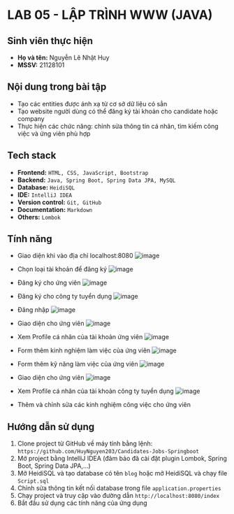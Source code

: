 # LAB 05 - LẬP TRÌNH WWW (JAVA)
## Sinh viên thực hiện
- **Họ và tên:** Nguyễn Lê Nhật Huy
- **MSSV:** 21128101
## Nội dung trong bài tập
- Tạo các entities được ánh xạ từ cơ sở dữ liệu có sẳn
- Tạo website người dùng có thể đăng ký tài khoản cho candidate hoặc company
- Thực hiện các chức năng: chỉnh sửa thông tin cá nhân, tìm kiếm công việc và ứng viên phù hợp
## Tech stack
- **Frontend:** `HTML, CSS, JavaScript, Bootstrap`
- **Backend:** `Java, Spring Boot, Spring Data JPA, MySQL`
- **Database:** `HeidiSQL`
- **IDE:** `IntelliJ IDEA`
- **Version control:** `Git, GitHub`
- **Documentation:** `Markdown`
- **Others:** `Lombok`
## Tính năng
- Giao diện khi vào địa chỉ localhost:8080
  ![image](https://github.com/user-attachments/assets/c2b628db-dc50-4f83-8186-686e404f3246)
- Chọn loại tài khoản để đăng ký
  ![image](https://github.com/user-attachments/assets/aec34659-56c7-4f20-b361-d233ef28c056)
- Đăng ký cho ứng viên
  ![image](https://github.com/user-attachments/assets/a0a47618-2fad-44f3-a590-920269090105)
- Đăng ký cho công ty tuyển dụng
  ![image](https://github.com/user-attachments/assets/2acc9367-034c-409c-969f-dcb3023551d1)
- Đăng nhập
  ![image](https://github.com/user-attachments/assets/f9899a09-9ea9-44f7-a3e0-f5de717728e9)
- Giao diện cho ứng viên
  ![image](https://github.com/user-attachments/assets/f681ff89-5fad-489a-b19d-6a28fe323116)
- Xem Profile cá nhân của tài khoản ứng viên
  ![image](https://github.com/user-attachments/assets/22c75f32-dc53-4f7b-b7b8-2ef9e9a5372b)
- Form thêm kinh nghiệm làm việc của ứng viên
  ![image](https://github.com/user-attachments/assets/39302230-711a-46fc-be5d-42a4d7cfd4bb)
- Form thêm kỹ năng làm việc của ứng viên
  ![image](https://github.com/user-attachments/assets/9bf97242-3b9c-48a6-93fd-294625bbbfeb)
- Giao diện cho ứng viên
  ![image](https://github.com/user-attachments/assets/7f4a610e-f576-43a3-8771-46c02910656f)
- Xem Profile cá nhân của tài khoản công ty tuyển dụng
  ![image](https://github.com/user-attachments/assets/4181003c-e702-4d70-862b-9ec09dcb1f33)


- Thêm và chỉnh sửa các kinh nghiệm công việc cho ứng viên
## Hướng dẫn sử dụng
1. Clone project từ GitHub về máy tính bằng lệnh:
`https://github.com/HuyNguyen203/Candidates-Jobs-Springboot`
3. Mở project bằng IntelliJ IDEA (đảm bảo đã cài đặt plugin Lombok, Spring Boot, Spring Data JPA,...)
4. Mở HeidiSQL và tạo database có tên `blog` hoặc mở HeidiSQL và chạy file `Script.sql`
5. Chỉnh sửa thông tin kết nối database trong file `application.properties`
6. Chạy project và truy cập vào đường dẫn `http://localhost:8080/index`
7. Bắt đầu sử dụng các tính năng của ứng dụng
